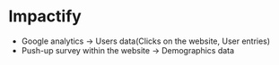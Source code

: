 # Impactify

* Google analytics ->  Users data(Clicks on the website, User entries)
* Push-up survey within the website -> Demographics data
